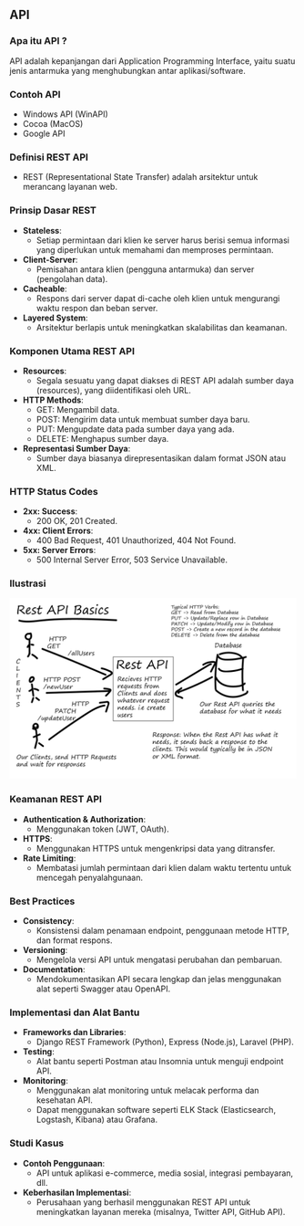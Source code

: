 ## API
### Apa itu API ?
API adalah kepanjangan dari Application Programming Interface, yaitu suatu jenis antarmuka yang menghubungkan antar aplikasi/software.

### Contoh API
- Windows API (WinAPI)
- Cocoa (MacOS)
- Google API

### Definisi REST API
- REST (Representational State Transfer) adalah arsitektur untuk merancang layanan web.

### Prinsip Dasar REST
- **Stateless**:
  - Setiap permintaan dari klien ke server harus berisi semua informasi yang diperlukan untuk memahami dan memproses permintaan.
- **Client-Server**:
  - Pemisahan antara klien (pengguna antarmuka) dan server (pengolahan data).
- **Cacheable**:
  - Respons dari server dapat di-cache oleh klien untuk mengurangi waktu respon dan beban server.
- **Layered System**:
  - Arsitektur berlapis untuk meningkatkan skalabilitas dan keamanan.

### Komponen Utama REST API
- **Resources**:
  - Segala sesuatu yang dapat diakses di REST API adalah sumber daya (resources), yang diidentifikasi oleh URL.
- **HTTP Methods**:
  - GET: Mengambil data.
  - POST: Mengirim data untuk membuat sumber daya baru.
  - PUT: Mengupdate data pada sumber daya yang ada.
  - DELETE: Menghapus sumber daya.
- **Representasi Sumber Daya**:
  - Sumber daya biasanya direpresentasikan dalam format JSON atau XML.

### HTTP Status Codes
- **2xx: Success**:
  - 200 OK, 201 Created.
- **4xx: Client Errors**:
  - 400 Bad Request, 401 Unauthorized, 404 Not Found.
- **5xx: Server Errors**:
  - 500 Internal Server Error, 503 Service Unavailable.

### Ilustrasi

![REST API](images/rest-api.png)

### Keamanan REST API
- **Authentication & Authorization**:
  - Menggunakan token (JWT, OAuth).
- **HTTPS**:
  - Menggunakan HTTPS untuk mengenkripsi data yang ditransfer.
- **Rate Limiting**:
  - Membatasi jumlah permintaan dari klien dalam waktu tertentu untuk mencegah penyalahgunaan.

### Best Practices
- **Consistency**:
  - Konsistensi dalam penamaan endpoint, penggunaan metode HTTP, dan format respons.
- **Versioning**:
  - Mengelola versi API untuk mengatasi perubahan dan pembaruan.
- **Documentation**:
  - Mendokumentasikan API secara lengkap dan jelas menggunakan alat seperti Swagger atau OpenAPI.

### Implementasi dan Alat Bantu
- **Frameworks dan Libraries**:
  - Django REST Framework (Python), Express (Node.js), Laravel (PHP).
- **Testing**:
  - Alat bantu seperti Postman atau Insomnia untuk menguji endpoint API.
- **Monitoring**:
  - Menggunakan alat monitoring untuk melacak performa dan kesehatan API.
  - Dapat menggunakan software seperti ELK Stack (Elasticsearch, Logstash, Kibana) atau Grafana.

### Studi Kasus
- **Contoh Penggunaan**:
  - API untuk aplikasi e-commerce, media sosial, integrasi pembayaran, dll.
- **Keberhasilan Implementasi**:
  - Perusahaan yang berhasil menggunakan REST API untuk meningkatkan layanan mereka (misalnya, Twitter API, GitHub API).